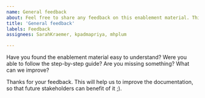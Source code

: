 ```yaml
---
name: General feedback
about: Feel free to share any feedback on this enablement material. This will help to us to improve it in the future.
title: 'General feedback'
labels: Feedback
assignees: SarahKraemer, kpadmapriya, mhplum

---
```


Have you found the enablement material easy to understand?
Were you able to follow the step-by-step guide?
Are you missing something?
What can we improve?

Thanks for your feedback. This will help us to improve the documentation, so that future stakeholders can benefit of it ;).
